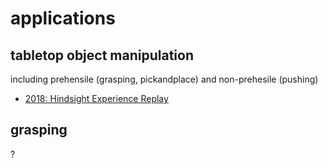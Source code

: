 # applications

## tabletop object manipulation
including prehensile (grasping, pickandplace) and non-prehesile (pushing)

* [2018: Hindsight Experience Replay](https://arxiv.org/abs/1707.01495)

## grasping
?
